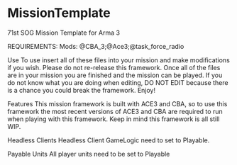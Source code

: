# MissionTemplate
71st SOG Mission Template for Arma 3

REQUIREMENTS: Mods: @CBA_3;@Ace3;@task_force_radio

Use
To use insert all of these files into your mission and make modifications if you wish. Please do not re-release this framework. Once all of the files are in your mission you are finished and the mission can be played. If you do not know what you are doing when editing, DO NOT EDIT because there is a chance you could break the framework. Enjoy!

Features
This mission framework is built with ACE3 and CBA, so to use this framework the most recent versions of ACE3 and CBA are required to run when playing with this framework. Keep in mind this framework is all still WIP.


Headless Clients
Headless Client GameLogic need to set to Playable.

Payable Units
All player units need to be set to Playable

